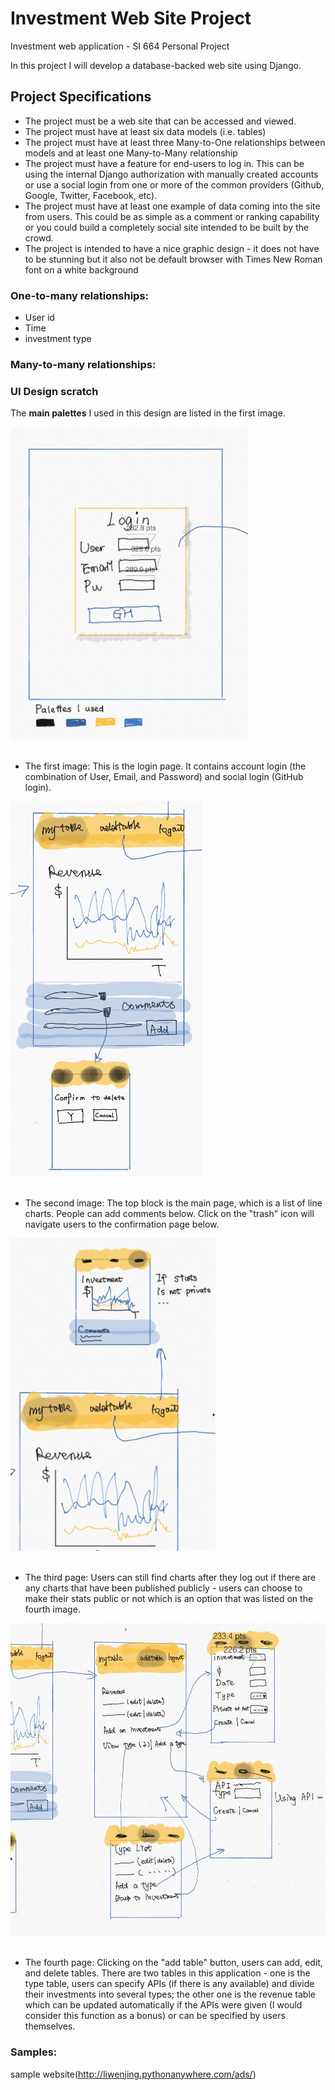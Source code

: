 # Investment Web Site Project
Investment web application - SI 664 Personal Project

In this project I will develop a database-backed web site using Django.

## Project Specifications

- The project must be a web site that can be accessed and viewed.
- The project must have at least six data models (i.e. tables)
- The project must have at least three Many-to-One relationships between models and at least one Many-to-Many relationship
- The project must have a feature for end-users to log in. This can be using the internal Django authorization with manually created accounts or use a social login from one or more of the common providers (Github, Google, Twitter, Facebook, etc).
- The project must have at least one example of data coming into the site from users. This could be as simple as a comment or ranking capability or you could build a completely social site intended to be built by the crowd.
- The project is intended to have a nice graphic design - it does not have to be stunning but it also not be default browser with Times New Roman font on a white background

### One-to-many relationships:
- User  id
- Time
- investment type

### Many-to-many relationships:


### UI Design scratch

The **main palettes** I used in this design are listed in the first image. 

<img src="UI_design/IMG_1410.png" alt="Login Page" height="500" align="center" style="margin: auto; margin-bottom: 20px;">

* The first image: This is the login page. It contains account login (the combination of User, Email, and Password) and social login (GitHub login).

<img src="UI_design/IMG_1411.png" alt="Main Page" height="600" align="center" style="margin: auto; margin-bottom: 20px;">

* The second image: The top block is the main page, which is a list of line charts. People can add comments below. Click on the "trash" icon will navigate users to the confirmation page below.

<img src="UI_design/IMG_1412.png" alt="Log out Page" height="500" align="center" style="margin: auto; margin-bottom: 20px;">

* The third page: Users can still find charts after they log out if there are any charts that have been published publicly - users can choose to make their stats public or not which is an option that was listed on the fourth image.

<img src="UI_design/IMG_1413.png" alt="Edit Page" height="500" align="center" style="margin: auto; margin-bottom: 20px;">

* The fourth page: Clicking on the "add table" button, users can add, edit, and delete tables. There are two tables in this application - one is the type table, users can specify APIs (if there is any available) and divide their investments into several types; the other one is the revenue table which can be updated automatically if the APIs were given (I would consider this function as a bonus) or can be specified by users themselves.

### Samples:

sample website(http://liwenjing.pythonanywhere.com/ads/)
